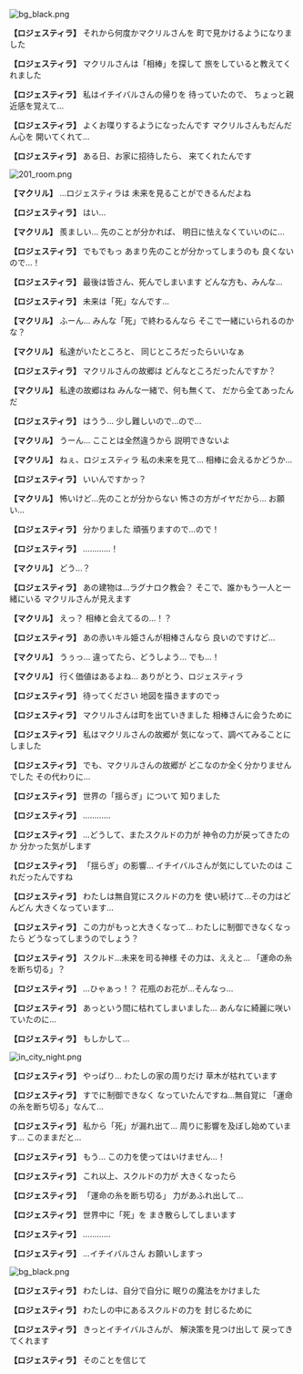 
![bg_black.png](../images/backgrounds/bg_black.png)

**【ロジェスティラ】**
それから何度かマクリルさんを
町で見かけるようになりました

**【ロジェスティラ】**
マクリルさんは「相棒」を探して
旅をしていると教えてくれました

**【ロジェスティラ】**
私はイチイバルさんの帰りを
待っていたので、
ちょっと親近感を覚えて…

**【ロジェスティラ】**
よくお喋りするようになったんです
マクリルさんもだんだん心を
開いてくれて…

**【ロジェスティラ】**
ある日、お家に招待したら、
来てくれたんです

![201_room.png](../images/backgrounds/201_room.png)

**【マクリル】**
…ロジェスティラは
未来を見ることができるんだよね

**【ロジェスティラ】**
はい…

**【マクリル】**
羨ましい…
先のことが分かれば、
明日に怯えなくていいのに…

**【ロジェスティラ】**
でもでもっ
あまり先のことが分かってしまうのも
良くないので…！

**【ロジェスティラ】**
最後は皆さん、死んでしまいます
どんな方も、みんな…

**【ロジェスティラ】**
未来は「死」なんです…

**【マクリル】**
ふーん…
みんな「死」で終わるんなら
そこで一緒にいられるのかな？

**【マクリル】**
私達がいたところと、
同じところだったらいいなぁ

**【ロジェスティラ】**
マクリルさんの故郷は
どんなところだったんですか？

**【マクリル】**
私達の故郷はね
みんな一緒で、何も無くて、
だから全てあったんだ

**【ロジェスティラ】**
はうう…
少し難しいので…ので…

**【マクリル】**
うーん…
こことは全然違うから
説明できないよ

**【マクリル】**
ねぇ、ロジェスティラ
私の未来を見て…
相棒に会えるかどうか…

**【ロジェスティラ】**
いいんですかっ？

**【マクリル】**
怖いけど…先のことが分からない
怖さの方がイヤだから…
お願い…

**【ロジェスティラ】**
分かりました
頑張りますので…ので！

**【ロジェスティラ】**
…………！

**【マクリル】**
どう…？

**【ロジェスティラ】**
あの建物は…ラグナロク教会？
そこで、誰かもう一人と一緒にいる
マクリルさんが見えます

**【マクリル】**
えっ？
相棒と会えてるの…！？

**【ロジェスティラ】**
あの赤いキル姫さんが相棒さんなら
良いのですけど…

**【マクリル】**
うぅっ…
違ってたら、どうしよう…
でも…！

**【マクリル】**
行く価値はあるよね…
ありがとう、ロジェスティラ

**【ロジェスティラ】**
待ってください
地図を描きますのでっ

**【ロジェスティラ】**
マクリルさんは町を出ていきました
相棒さんに会うために

**【ロジェスティラ】**
私はマクリルさんの故郷が
気になって、調べてみることに
しました

**【ロジェスティラ】**
でも、マクリルさんの故郷が
どこなのか全く分かりませんでした
その代わりに…

**【ロジェスティラ】**
世界の「揺らぎ」について
知りました

**【ロジェスティラ】**
…………

**【ロジェスティラ】**
…どうして、またスクルドの力が
神令の力が戻ってきたのか
分かった気がします

**【ロジェスティラ】**
「揺らぎ」の影響…
イチイバルさんが気にしていたのは
これだったんですね

**【ロジェスティラ】**
わたしは無自覚にスクルドの力を
使い続けて…その力はどんどん
大きくなっています…

**【ロジェスティラ】**
この力がもっと大きくなって…
わたしに制御できなくなったら
どうなってしまうのでしょう？

**【ロジェスティラ】**
スクルド…未来を司る神様
その力は、ええと…
「運命の糸を断ち切る」？

**【ロジェスティラ】**
…ひゃぁっ！？
花瓶のお花が…そんなっ…

**【ロジェスティラ】**
あっという間に枯れてしまいました…
あんなに綺麗に咲いていたのに…

**【ロジェスティラ】**
もしかして…

![in_city_night.png](../images/backgrounds/in_city_night.png)

**【ロジェスティラ】**
やっぱり…
わたしの家の周りだけ
草木が枯れています

**【ロジェスティラ】**
すでに制御できなく
なっていたんですね…無自覚に
「運命の糸を断ち切る」なんて…

**【ロジェスティラ】**
私から「死」が漏れ出て…
周りに影響を及ぼし始めています…
このままだと…

**【ロジェスティラ】**
もう…
この力を使ってはいけません…！

**【ロジェスティラ】**
これ以上、スクルドの力が
大きくなったら

**【ロジェスティラ】**
「運命の糸を断ち切る」
力があふれ出して…

**【ロジェスティラ】**
世界中に「死」を
まき散らしてしまいます

**【ロジェスティラ】**
…………

**【ロジェスティラ】**
…イチイバルさん
お願いしますっ

![bg_black.png](../images/backgrounds/bg_black.png)

**【ロジェスティラ】**
わたしは、自分で自分に
眠りの魔法をかけました

**【ロジェスティラ】**
わたしの中にあるスクルドの力を
封じるために

**【ロジェスティラ】**
きっとイチイバルさんが、
解決策を見つけ出して
戻ってきてくれます

**【ロジェスティラ】**
そのことを信じて
